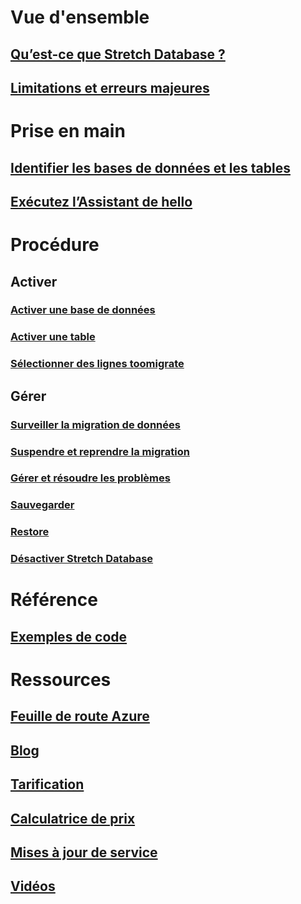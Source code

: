 # Vue d'ensemble
## [Qu’est-ce que Stretch Database ?](/sql/sql-server/stretch-database/stretch-database)
## [Limitations et erreurs majeures](/sql/sql-server/stretch-database/limitations-for-stretch-database)

# Prise en main
## [Identifier les bases de données et les tables](/sql/sql-server/stretch-database/stretch-database-databases-and-tables-stretch-database-advisor)
## [Exécutez l’Assistant de hello](/sql/sql-server/stretch-database/get-started-by-running-the-enable-database-for-stretch-wizard)

# Procédure
## Activer
### [Activer une base de données](/sql/sql-server/stretch-database/enable-stretch-database-for-a-database)
### [Activer une table](/sql/sql-server/stretch-database/enable-stretch-database-for-a-table)
### [Sélectionner des lignes toomigrate](/sql/sql-server/stretch-database/select-rows-to-migrate-by-using-a-filter-function-stretch-database)
## Gérer
### [Surveiller la migration de données](/sql/sql-server/stretch-database/monitor-and-troubleshoot-data-migration-stretch-database)
### [Suspendre et reprendre la migration](/sql/sql-server/stretch-database/pause-and-resume-data-migration-stretch-database)
### [Gérer et résoudre les problèmes](/sql/sql-server/stretch-database/manage-and-troubleshoot-stretch-database)
### [Sauvegarder](/sql/sql-server/stretch-database/backup-stretch-enabled-databases-stretch-database)
### [Restore](/sql/sql-server/stretch-database/restore-stretch-enabled-databases-stretch-database)
### [Désactiver Stretch Database](/sql/sql-server/stretch-database/disable-stretch-database-and-bring-back-remote-data)

# Référence
## [Exemples de code](https://azure.microsoft.com/en-us/resources/samples/?service=sql-server-database)

# Ressources
## [Feuille de route Azure](https://azure.microsoft.com/roadmap/)
## [Blog](https://blogs.technet.microsoft.com/dataplatforminsider/tag/stretch-database/)
## [Tarification](https://azure.microsoft.com/pricing/details/sql-server-stretch-database/)
## [Calculatrice de prix](https://azure.microsoft.com/pricing/calculator/)
## [Mises à jour de service](https://azure.microsoft.com/updates/?product=sql-server-stretch-database)
## [Vidéos](https://azure.microsoft.com/documentation/videos/index/?services=sql-server-stretch-database)
